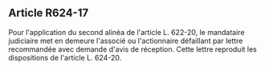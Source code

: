 Article R624-17
----
Pour l'application du second alinéa de l'article L. 622-20, le mandataire
judiciaire met en demeure l'associé ou l'actionnaire défaillant par lettre
recommandée avec demande d'avis de réception. Cette lettre reproduit les
dispositions de l'article L. 624-20.
